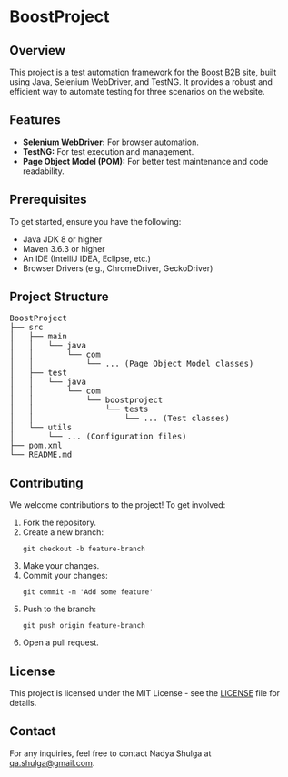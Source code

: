 <!DOCTYPE html>
<html lang="en">
<head>
    <meta charset="UTF-8">
    <meta name="viewport" content="width=device-width, initial-scale=1.0">
    <title>BoostProject</title>
</head>
<body>

<h1>BoostProject</h1>

<h2>Overview</h2>
<p>
    This project is a test automation framework for the <a href="https://www.boostb2b.com/">Boost B2B</a> site, built using Java, Selenium WebDriver, and TestNG.
    It provides a robust and efficient way to automate testing for three scenarios on the website.
</p>

<h2>Features</h2>
<ul>
    <li><strong>Selenium WebDriver:</strong> For browser automation.</li>
    <li><strong>TestNG:</strong> For test execution and management.</li>
    <li><strong>Page Object Model (POM):</strong> For better test maintenance and code readability.</li>
</ul>

<h2>Prerequisites</h2>
<p>To get started, ensure you have the following:</p>
<ul>
    <li>Java JDK 8 or higher</li>
    <li>Maven 3.6.3 or higher</li>
    <li>An IDE (IntelliJ IDEA, Eclipse, etc.)</li>
    <li>Browser Drivers (e.g., ChromeDriver, GeckoDriver)</li>
</ul>

<h2>Project Structure</h2>
<pre>
BoostProject
├── src
│   ├── main
│   │   └── java
│   │       └── com
│   │           └── ... (Page Object Model classes)
│   ├── test
│   │   └── java
│   │       └── com
│   │           └── boostproject
│   │               └── tests
│   │                   └── ... (Test classes)
│   └── utils
│       └── ... (Configuration files)
├── pom.xml
└── README.md
</pre>

<h2>Contributing</h2>
<p>We welcome contributions to the project! To get involved:</p>
<ol>
    <li>Fork the repository.</li>
    <li>Create a new branch:
        <pre><code>git checkout -b feature-branch</code></pre>
    </li>
    <li>Make your changes.</li>
    <li>Commit your changes:
        <pre><code>git commit -m 'Add some feature'</code></pre>
    </li>
    <li>Push to the branch:
        <pre><code>git push origin feature-branch</code></pre>
    </li>
    <li>Open a pull request.</li>
</ol>

<h2>License</h2>
<p>This project is licensed under the MIT License - see the <a href="LICENSE">LICENSE</a> file for details.</p>

<h2>Contact</h2>
<p>For any inquiries, feel free to contact Nadya Shulga at <a href="mailto:qa.shulga@gmail.com">qa.shulga@gmail.com</a>.</p>

</body>
</html>
